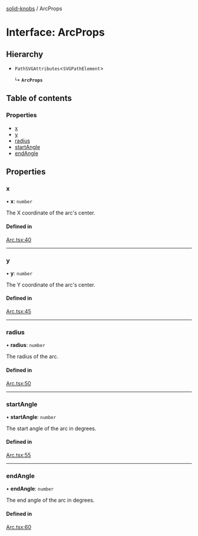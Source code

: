 [solid-knobs](../README.md) / ArcProps

# Interface: ArcProps

## Hierarchy

- `PathSVGAttributes`<`SVGPathElement`\>

  ↳ **`ArcProps`**

## Table of contents

### Properties

- [x](ArcProps.md#x)
- [y](ArcProps.md#y)
- [radius](ArcProps.md#radius)
- [startAngle](ArcProps.md#startangle)
- [endAngle](ArcProps.md#endangle)

## Properties

### x

• **x**: `number`

The X coordinate of the arc's center.

#### Defined in

[Arc.tsx:40](https://github.com/tahti-studio/solid-parameter-controls/blob/750fd72/src/Arc.tsx#L40)

___

### y

• **y**: `number`

The Y coordinate of the arc's center.

#### Defined in

[Arc.tsx:45](https://github.com/tahti-studio/solid-parameter-controls/blob/750fd72/src/Arc.tsx#L45)

___

### radius

• **radius**: `number`

The radius of the arc.

#### Defined in

[Arc.tsx:50](https://github.com/tahti-studio/solid-parameter-controls/blob/750fd72/src/Arc.tsx#L50)

___

### startAngle

• **startAngle**: `number`

The start angle of the arc in degrees.

#### Defined in

[Arc.tsx:55](https://github.com/tahti-studio/solid-parameter-controls/blob/750fd72/src/Arc.tsx#L55)

___

### endAngle

• **endAngle**: `number`

The end angle of the arc in degrees.

#### Defined in

[Arc.tsx:60](https://github.com/tahti-studio/solid-parameter-controls/blob/750fd72/src/Arc.tsx#L60)
